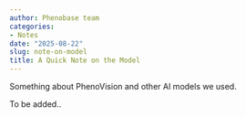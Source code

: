 ```yaml
---
author: Phenobase team
categories:
- Notes
date: "2025-08-22"
slug: note-on-model
title: A Quick Note on the Model
---
```


Something about PhenoVision and other AI models we used.

To be added..

